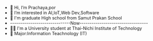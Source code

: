 - 👋 Hi, I’m Prachaya,por
- 👀 I’m interested in AI,IoT,Web Dev,Software
- 🏫 I'm graduate High school from Samut Prakan School
- ------------------------------Now----------------------------------
- 👨‍🎓 I'm a University student at Thai-Nichi Institute of Technology
- 📗 Major:Information Teachnology (IT)

<!---
prachaya2004/prachaya2004 is a ✨ special ✨ repository because its `README.md` (this file) appears on your GitHub profile.
You can click the Preview link to take a look at your changes.
--->
